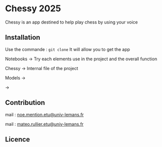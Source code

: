 # Chessy 2025
Chessy is an app destined to help play chess by using your voice
## Installation

Use the commande : ``` git clone ```
It will allow you to get the app

Notebooks -> Try each elements use in the project and the overall function

Chessy -> Internal file of the project

Models -> 

->

## Contribution

mail : noe.mention.etu@univ-lemans.fr

mail : mateo.rullier.etu@univ-lemans.fr

## Licence

